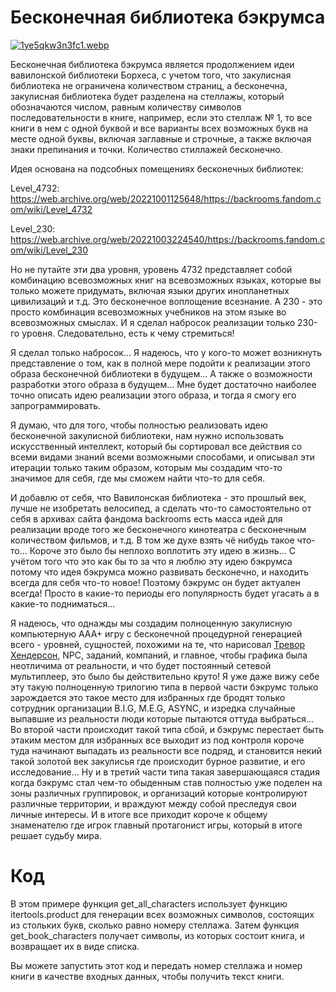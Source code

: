 # Бесконечная библиотека бэкрумса

[![1ye5qkw3n3fc1.webp](https://i.postimg.cc/DZzYFrjs/1ye5qkw3n3fc1.webp)](https://postimg.cc/5HZmSCMN)

Бесконечная библиотека бэкрумса является продолжением идеи вавилонской библиотеки Борхеса, с учетом того, что закулисная библиотека не ограничена количеством страниц, а бесконечна, закулисная библиотека будет разделена на стеллажы, который обозначаются числом, равным количеству символов последовательности в книге, например, если это стеллаж № 1, то все книги в нем с одной буквой и все варианты всех возможных букв на месте одной буквы, включая заглавные и строчные, а также включая знаки препинания и точки. Количество стиллажей бесконечно.

Идея основана на подсобных помещениях бесконечных библиотек:

Level_4732:   https://web.archive.org/web/20221001125648/https://backrooms.fandom.com/wiki/Level_4732

Level_230:   https://web.archive.org/web/20221003224540/https://backrooms.fandom.com/wiki/Level_230

Но не путайте эти два уровня, уровень 4732 представляет собой комбинацию всевозможных книг на всевозможных языках, которые вы только можете придумать, включая языки других инопланетных цивилизаций и т.д. Это бесконечное воплощение всезнание. А 230 - это просто комбинация всевозможных учебников на этом языке во всевозможных смыслах. И я сделал набросок реализации только 230-го уровня. Следовательно, есть к чему стремиться! 

Я сделал только набросок... Я надеюсь, что у кого-то может возникнуть представление о том, как в полной мере подойти к реализации этого образа бесконечной библиотеки в будущем... А также о возможности разработки этого образа в будущем... Мне будет достаточно наиболее точно описать идею реализации этого образа, и тогда я смогу его запрограммировать.

Я думаю, что для того, чтобы полностью реализовать идею бесконечной закулисной библиотеки, нам нужно использовать искусственный интеллект, который бы сортировал все действия со всеми видами знаний всеми возможными способами, и описывал эти итерации только таким образом, которым мы создадим что-то значимое для себя, где мы сможем найти что-то для себя.

И добавлю от себя, что Вавилонская библиотека - это прошлый век, лучше не изобретать велосипед, а сделать что-то самостоятельно от себя в архивах сайта фандома backrooms есть масса идей для реализации вроде того же бесконечного кинотеатра с бесконечным количеством фильмов, и т.д. В том же духе взять чё нибудь такое что-то... Короче это было бы неплохо воплотить эту идею в жизнь... С учётом того что это как бы то за что я люблю эту идею бэкрумса потому что идея бэкрумса можно развивать бесконечно, и находить всегда для себя что-то новое! Поэтому бэкрумс он будет актуален всегда! Просто в какие-то периоды его популярность будет угасать а в какие-то подниматься...

Я надеюсь, что однажды мы создадим полноценную закулисную компьютерную AAA+ игру с бесконечной процедурной генерацией всего - уровней, сущностей, похожими на те, что нарисовал [Тревор Хендерсон](https://www.youtube.com/watch?v=0rix31kJwPg), NPC, заданий, компаний, и главное, чтобы графика была неотличима от реальности, и что будет постоянный сетевой мультиплеер, это было бы действительно круто! Я уже даже вижу себе эту такую полноценную трилогию типа в первой части бэкрумс только зарождается это такое место для избранных где бродят только сотрудник организации B.I.G, M.E.G, ASYNC, и изредка случайные выпавшие из реальности люди которые пытаются оттуда выбраться... Во второй части происходит такой типа сбой, и бэкрумс перестает быть этаким местом для избранных все выходит из под контроля короче туда начинают выпадать из реальности все подряд, и становится некий такой золотой век закулисья где происходит бурное развитие, и его исследование... Ну и в третий части типа такая завершающаяся стадия когда бэкрумс стал чем-то обыденным став полностью уже поделен на зоны различных группировок, и организаций которые контролируют различные территории, и враждуют между собой преследуя свои личные интересы. И в итоге все приходит короче к общему знаменателю где игрок главный протагонист игры, который в итоге решает судьбу мира.

# Код
В этом примере функция get_all_characters использует функцию itertools.product для генерации всех возможных символов, состоящих из стольких букв, сколько равно номеру стеллажа. Затем функция get_book_characters получает символы, из которых состоит книга, и возвращает их в виде списка.

Вы можете запустить этот код и передать номер стеллажа и номер книги в качестве входных данных, чтобы получить текст книги.
